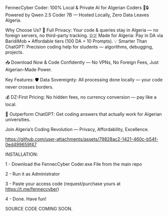 FennecCyber Coder: 100% Local & Private AI for Algerian Coders 🦊🔒
Powered by Qwen 2.5 Coder 7B — Hosted Locally, Zero Data Leaves Algeria.

Why Choose Us?
🔐 Full Privacy: Your code & queries stay in Algeria — no foreign servers, no third-party tracking.
🇩🇿 Made for Algeria: Pay in DA via BaridiMob • Affordable tiers (100 DA = 10 Prompts).
💡 Smarter Than ChatGPT: Precision coding help for students — algorithms, debugging, projects.

📥 Download Now & Code Confidently — No VPNs, No Foreign Fees, Just Algerian-Made Power.

Key Features:
🛡️ Data Sovereignty: All processing done locally — your code never crosses borders.

💰 DZ-First Pricing: No hidden fees, no currency conversion — pay like a local.

🚀 Outperform ChatGPT: Get coding answers that actually work for Algerian universities.

Join Algeria’s Coding Revolution — Privacy, Affordability, Excellence.



https://github.com/user-attachments/assets/79828ac2-1421-460c-b54f-0ed499659f47




INSTALLATION:

1 - Download the FennecCyber Coder.exe File from the main repo	

2 - Run it as Administrator	

3 - Paste your access code (request/purchase yours at https://t.me/fenneccyber)	

4 - Done. Have fun!	




SOURCE CODE COMING SOON.
